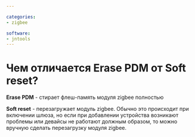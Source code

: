 ```yaml
---

categories:
- zigbee

software:
- jntools
---
```

# Чем отличается Erase PDM от Soft reset?

**Erase PDM** - стирает флеш-память модуля zigbee полностью

**Soft reset** - перезагружает модуль zigbee. Обычно это происходит при включении шлюза, но если при добавлении устройства возникают проблемы или девайсы не работают должным образом, то можно вручную сделать перезагрузку модуля zigbee.

